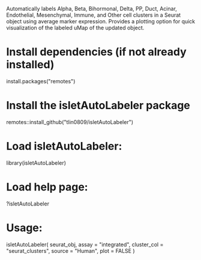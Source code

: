 Automatically labels Alpha, Beta, Bihormonal, Delta, PP, Duct, Acinar, Endothelial, Mesenchymal, Immune, and Other cell clusters in a Seurat object using average marker expression. Provides a plotting option for quick visualization of the labeled uMap of the updated object. 


# Install dependencies (if not already installed)
install.packages("remotes")

# Install the isletAutoLabeler package
remotes::install_github("tlin0809/isletAutoLabeler")

# Load isletAutoLabeler: 
library(isletAutoLabeler)

# Load help page: 
?isletAutoLabeler

# Usage: 
isletAutoLabeler(
          seurat_obj,
          assay = "integrated",
          cluster_col = "seurat_clusters",
          source = "Human",
          plot = FALSE
)


